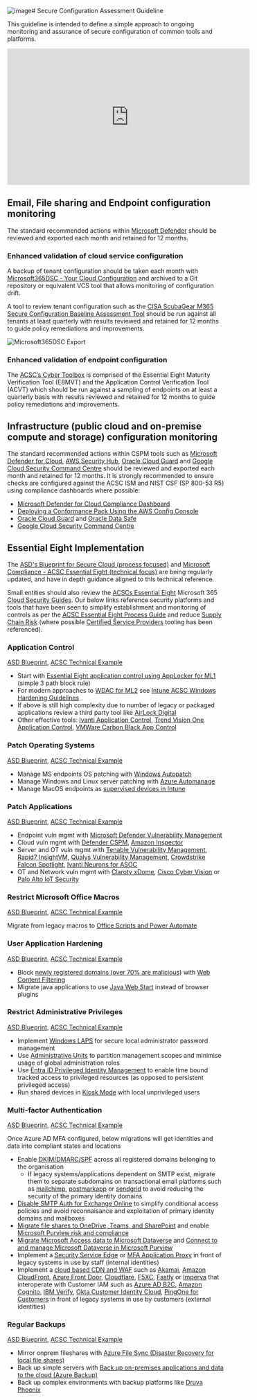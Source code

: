 ![image](https://github.com/wagov/wasocshared/assets/121014/581293d3-2ced-4929-9059-90c84608a8b0)# Secure Configuration Assessment Guideline

This guideline is intended to define a simple approach to ongoing monitoring and assurance of secure configuration of common tools and platforms.

<iframe width="560" height="315" src="https://www.youtube-nocookie.com/embed/g22fKjtMS4I?si=Z7_ZxAQDV-A0K8VL" title="YouTube video player" frameborder="0" allow="accelerometer; autoplay; clipboard-write; encrypted-media; gyroscope; picture-in-picture; web-share" allowfullscreen></iframe>

## Email, File sharing and Endpoint configuration monitoring

The standard recommended actions within [Microsoft Defender](https://security.microsoft.com/securescore?viewid=actions) should be reviewed and exported each month and retained for 12 months.

### Enhanced validation of cloud service configuration

A backup of tenant configuration should be taken each month with [Microsoft365DSC - Your Cloud Configuration](https://microsoft365dsc.com) and archived to a Git repository or equivalent VCS tool that allows monitoring of configuration drift.

A tool to review tenant configuration such as the [CISA ScubaGear M365 Secure Configuration Baseline Assessment Tool](https://github.com/cisagov/ScubaGear) should be run against all tenants at least quarterly with results reviewed and retained for 12 months to guide policy remediations and improvements.

![Microsoft365DSC Export](https://microsoft365dsc.com/Images/Marketing-Export.gif)

### Enhanced validation of endpoint configuration

The [ACSC’s Cyber Toolbox](https://www.cyber.gov.au/about-us/news/essential-eight-assessment-guidance-package) is comprised of the Essential Eight Maturity Verification Tool (E8MVT) and the Application Control Verification Tool (ACVT) which should be run against a sampling of endpoints on at least a quarterly basis with results reviewed and retained for 12 months to guide policy remediations and improvements.

## Infrastructure (public cloud and on-premise compute and storage) configuration monitoring

The standard recommended actions within CSPM tools such as [Microsoft Defender for Cloud](https://portal.azure.com/#view/Microsoft_Azure_Security/SecurityMenuBlade/~/5), [AWS Security Hub](https://aws.amazon.com/security-hub/), [Oracle Cloud Guard](https://www.oracle.com/au/security/cloud-security/cloud-guard/) and [Google Cloud Security Command Centre](https://cloud.google.com/security-command-center) should be reviewed and exported each month and retained for 12 months. It is strongly recommended to ensure checks are configured against the ACSC ISM and NIST CSF (SP 800-53 R5) using compliance dashboards where possible:

- [Microsoft Defender for Cloud Compliance Dashboard](https://learn.microsoft.com/en-us/azure/defender-for-cloud/update-regulatory-compliance-packages)
- [Deploying a Conformance Pack Using the AWS Config Console](https://docs.aws.amazon.com/config/latest/developerguide/conformance-pack-console.html)
- [Oracle Cloud Guard](https://www.oracle.com/au/security/cloud-security/cloud-guard/) and [Oracle Data Safe](https://www.oracle.com/au/security/database-security/data-safe/)
- [Google Cloud Security Command Centre](https://cloud.google.com/security-command-center)

## Essential Eight Implementation

The [ASD's Blueprint for Secure Cloud (process focused)](https://blueprint.asd.gov.au/) and [Microsoft Compliance - ACSC Essential Eight (technical focus)](https://learn.microsoft.com/en-us/compliance/essential-eight/e8-overview) are being regularly updated, and have in depth guidance aligned to this technical reference.

Small entities should also review the [ACSCs Essential Eight](https://www.cyber.gov.au/resources-business-and-government/essential-cyber-security/essential-eight) Microsoft 365 [Cloud Security Guides](https://www.cyber.gov.au/resources-business-and-government/essential-cyber-security/small-business-cyber-security/small-business-cloud-security-guides). Our below links reference security platforms and tools that have been seen to simplify establishment and monitoring of controls as per the [ACSC Essential Eight Process Guide](https://www.cyber.gov.au/resources-business-and-government/essential-cyber-security/essential-eight/essential-eight-assessment-process-guide) and reduce [Supply Chain Risk](../guidelines/supply-chain-risk-mgmt.md) (where possible [Certified Service Providers](https://www.hostingcertification.gov.au/certified-service-providers) tooling has been referenced).

### Application Control

[ASD Blueprint](https://blueprint.asd.gov.au/security-and-governance/essential-eight/application-control/), [ACSC Technical Example](https://www.cyber.gov.au/resources-business-and-government/essential-cyber-security/small-business-cyber-security/small-business-cloud-security-guide/technical-example-application-control)

- Start with [Essential Eight application control using AppLocker for ML1](https://learn.microsoft.com/en-us/compliance/essential-eight/e8-app-control#essential-eight-application-control-using-applocker-for-ml1) (simple 3 path block rule)
- For modern approaches to [WDAC for ML2](https://learn.microsoft.com/en-us/compliance/essential-eight/e8-app-control#essential-eight-application-control-using-wdac-for-ml2) see [Intune ACSC Windows Hardening Guidelines](https://github.com/microsoft/Intune-ACSC-Windows-Hardening-Guidelines)
- If above is still high complexity due to number of legacy or packaged applications review a third party tool like [AirLock Digital](https://www.airlockdigital.com)
- Other effective tools: [Ivanti Application Control](https://www.ivanti.com/en-au/products/application-control), [Trend Vision One Application Control](https://docs.trendmicro.com/en-us/documentation/article/trend-vision-one-application-control_001), [VMWare Carbon Black App Control](https://www.vmware.com/products/app-control.html)

### Patch Operating Systems

[ASD Blueprint](https://blueprint.asd.gov.au/security-and-governance/essential-eight/patch-os/), [ACSC Technical Example](https://www.cyber.gov.au/resources-business-and-government/essential-cyber-security/small-business-cyber-security/small-business-cloud-security-guide/technical-example-patch-operating-system)

- Manage MS endpoints OS patching with [Windows Autopatch](https://learn.microsoft.com/en-us/windows/deployment/windows-autopatch/overview/windows-autopatch-deployment-guide)
- Manage Windows and Linux server patching with [Azure Automanage](https://learn.microsoft.com/en-us/azure/automanage/automanage-arc)
- Manage MacOS endpoints as [supervised devices in Intune](https://learn.microsoft.com/en-us/mem/intune/protect/software-updates-macos)

### Patch Applications

[ASD Blueprint](https://blueprint.asd.gov.au/security-and-governance/essential-eight/patch-applications/), [ACSC Technical Example](https://www.cyber.gov.au/resources-business-and-government/essential-cyber-security/small-business-cyber-security/small-business-cloud-security-guide/technical-example-patch-applications)

- Endpoint vuln mgmt with [Microsoft Defender Vulnerability Management](https://learn.microsoft.com/en-us/microsoft-365/security/defender-vulnerability-management/defender-vulnerability-management?view=o365-worldwide)
- Cloud vuln mgmt with [Defender CSPM](https://learn.microsoft.com/en-us/azure/defender-for-cloud/concept-cloud-security-posture-management), [Amazon Inspector](https://aws.amazon.com/inspector/)
- Server and OT vuln mgmt with [Tenable Vulnerability Management](https://www.tenable.com/products/tenable-io), [Rapid7 InsightVM](https://www.rapid7.com/products/insightvm/), [Qualys Vulnerability
    Management](https://www.qualys.com/apps/vulnerability-management-detection-response/), [Crowdstrike Falcon Spotlight](https://www.crowdstrike.com/products/exposure-management/falcon-spotlight-vulnerability-management/), [Ivanti Neurons for ASOC](https://www.ivanti.com/products/ivanti-neurons-for-asoc)
- OT and Network vuln mgmt with [Claroty xDome](https://claroty.com/industrial-cybersecurity/xdome), [Cisco Cyber Vision](https://www.cisco.com/site/us/en/products/security/industrial-security/cyber-vision/index.html) or [Palo Alto IoT Security](https://docs.paloaltonetworks.com/iot/iot-security-admin/iot-security-solution/iot-security-solution-structure)

### Restrict Microsoft Office Macros

[ASD Blueprint](https://blueprint.asd.gov.au/security-and-governance/essential-eight/restrict-microsoft-office-macros/), [ACSC Technical Example](https://www.cyber.gov.au/resources-business-and-government/essential-cyber-security/small-business-cyber-security/small-business-cloud-security-guide/technical-example-configure-macro-settings)

Migrate from legacy macros to [Office Scripts and Power Automate](https://learn.microsoft.com/en-us/office/dev/scripts/develop/power-automate-integration?tabs=run-script)

### User Application Hardening

[ASD Blueprint](https://blueprint.asd.gov.au/security-and-governance/essential-eight/user-application-hardening/), [ACSC Technical Example](https://www.cyber.gov.au/resources-business-and-government/essential-cyber-security/small-business-cyber-security/small-business-cloud-security-guide/technical-example-user-application-hardening)

- Block [newly registered domains (over 70% are malicious)](https://unit42.paloaltonetworks.com/newly-registered-domains-malicious-abuse-by-bad-actors/) with [Web Content Filtering](https://learn.microsoft.com/en-us/microsoft-365/security/defender-endpoint/web-content-filtering?view=o365-worldwide)
- Migrate java applications to use [Java Web Start](https://blogs.oracle.com/ebstech/post/migrate-to-java-web-start-from-java-plug-in-now) instead of browser plugins

### Restrict Administrative Privileges

[ASD Blueprint](https://blueprint.asd.gov.au/security-and-governance/essential-eight/restrict-administrative-privileges/), [ACSC Technical Example](https://www.cyber.gov.au/resources-business-and-government/essential-cyber-security/small-business-cyber-security/small-business-cloud-security-guide/technical-example-restrict-administrative-privileges)

- Implement [Windows LAPS](https://learn.microsoft.com/en-us/windows-server/identity/laps/laps-overview) for secure local administrator password management
- Use [Administrative Units](https://learn.microsoft.com/en-us/entra/identity/role-based-access-control/administrative-units) to partition management scopes and minimise usage of global administration roles
- Use [Entra ID Privileged Identity Management](https://learn.microsoft.com/en-us/entra/id-governance/privileged-identity-management/pim-configure) to enable time bound tracked access to privileged resources (as opposed to persistent privileged access)
- Run shared devices in [Kiosk Mode](https://learn.microsoft.com/en-us/mem/intune/configuration/kiosk-settings) with local unprivileged users

### Multi-factor Authentication

[ASD Blueprint](https://blueprint.asd.gov.au/security-and-governance/essential-eight/multi-factor-authentication/), [ACSC Technical Example](https://www.cyber.gov.au/resources-business-and-government/essential-cyber-security/small-business-cyber-security/small-business-cloud-security-guide/technical-example-multi-factor-authentication)

Once Azure AD MFA configured, below migrations will get identities and data into compliant states and locations

- Enable [DKIM/DMARC/SPF](https://learn.microsoft.com/en-us/microsoft-365/security/office-365-security/email-authentication-about?view=o365-worldwide#how-to-avoid-email-authentication-failures-when-sending-mail-to-microsoft-36) across all registered domains belonging to the organisation
    - If legacy systems/applications dependent on SMTP exist, migrate them to separate subdomains on transactional email platforms such as [mailchimp](https://mailchimp.com/developer/transactional/docs/smtp-integration/), [postmarkapp](https://postmarkapp.com/developer/user-guide/send-email-with-smtp) or [sendgrid](https://docs.sendgrid.com/for-developers/sending-email/getting-started-smtp) to avoid reducing the security of the primary identity domains
- [Disable SMTP Auth for Exchange Online](https://learn.microsoft.com/en-us/exchange/clients-and-mobile-in-exchange-online/authenticated-client-smtp-submission#disable-smtp-auth-in-your-organization) to simplify conditional access policies and avoid reconnaisance and exploitation of primary identity domains and mailboxes
- [Migrate file shares to OneDrive, Teams, and SharePoint](https://learn.microsoft.com/en-us/sharepointmigration/fileshare-to-odsp-migration-guide) and enable [Microsoft Purview risk and compliance](https://learn.microsoft.com/en-us/purview/purview-compliance)
- [Migrate Microsoft Access data to Microsoft Dataverse](https://learn.microsoft.com/en-us/power-apps/maker/data-platform/migrate-access-to-dataverse) and [Connect to and manage Microsoft Dataverse in Microsoft Purview](https://learn.microsoft.com/en-au/purview/register-scan-dataverse)
- Implement a [Security Service Edge](https://learn.microsoft.com/en-us/entra/architecture/sse-deployment-guide-intro) or [MFA Application Proxy](https://learn.microsoft.com/en-us/entra/identity/app-proxy/application-proxy) in front of legacy systems in use by staff (internal identities)
- Implement a [cloud based CDN and WAF](https://soc.cyber.wa.gov.au/guidelines/network-management/#web-application-firewalls-wafs-and-content-delivery-networks-cdns) such as [Akamai](https://www.akamai.com/products/app-and-api-protector), [Amazon CloudFront](https://aws.amazon.com/blogs/security/protect-public-clients-for-amazon-cognito-by-using-an-amazon-cloudfront-proxy/), [Azure Front Door](https://learn.microsoft.com/en-us/azure/web-application-firewall/afds/afds-overview), [Cloudflare](https://www.cloudflare.com/en-au/application-services/products/waf/), [F5XC](https://docs.cloud.f5.com/docs/quick-start/service-chaining-cdn-waap), [Fastly](https://www.fastly.com/products/web-application-api-protection) or [Imperva](https://docs.imperva.com/bundle/cloud-application-security/page/introducing/overview.htm) that interoperate with Customer IAM such as [Azure AD B2C](https://learn.microsoft.com/en-us/azure/active-directory-b2c/overview), [Amazon Cognito](https://aws.amazon.com/cognito/), [IBM Verify](https://www.ibm.com/products/verify-identity), [Okta Customer Identity Cloud](https://www.okta.com/customer-identity/), [PingOne for Customers](https://www.pingidentity.com/en/platform/solutions/pingone-for-customers.html) in front of legacy systems in use by customers (external identities)

### Regular Backups

[ASD Blueprint](https://blueprint.asd.gov.au/security-and-governance/essential-eight/regular-backups/), [ACSC Technical Example](https://www.cyber.gov.au/resources-business-and-government/essential-cyber-security/small-business-cyber-security/small-business-cloud-security-guide/technical-example-regular-backups)

- Mirror onprem fileshares with [Azure File Sync (Disaster Recovery for local file shares)](https://learn.microsoft.com/en-us/azure/architecture/example-scenario/hybrid/hybrid-file-share-dr-remote-local-branch-workers)
- Back up simple servers with [Back up on-premises applications and data to the cloud (Azure Backup)](https://learn.microsoft.com/en-us/azure/architecture/solution-ideas/articles/backup-archive-on-premises-applications)
- Back up complex environments with backup platforms like [Druva Phoenix](https://www.druva.com/products/data-center)
